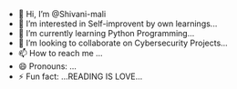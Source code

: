 - 👋 Hi, I’m @Shivani-mali
- 👀 I’m interested in Self-improvent by own learnings...
- 🌱 I’m currently learning Python Programming...
- 💞️ I’m looking to collaborate on Cybersecurity Projects...
- 📫 How to reach me ...
- 😄 Pronouns: ...
- ⚡ Fun fact: ...READING IS LOVE...

<!---
Shivani-mali/Shivani-mali is a ✨ special ✨ repository because its `README.md` (this file) appears on your GitHub profile.
You can click the Preview link to take a look at your changes.
--->

